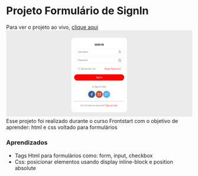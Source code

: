 # Projeto Formulário de SignIn
Para ver o projeto ao vivo, [clique aqui](https://isabela-aquino.github.io/signinform/)
![Projeto Preview](https://github.com/isabela-aquino/signinform/blob/master/project-preview.png?raw=true)
Esse projeto foi realizado durante o curso Frontstart com o objetivo de aprender: html e css voltado para formulários

### Aprendizados
- Tags Html para formulários como: form, input, checkbox
- Css: posicionar elementos usando display inline-block e position absolute